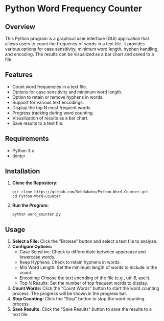 # Python Word Frequency Counter

## Overview
This Python program is a graphical user interface (GUI) application that allows users to count the frequency of words in a text file. It provides various options for case sensitivity, minimum word length, hyphen handling, and encoding. The results can be visualized as a bar chart and saved to a file.

## Features
- Count word frequencies in a text file.
- Options for case sensitivity and minimum word length.
- Option to retain or remove hyphens in words.
- Support for various text encodings.
- Display the top N most frequent words.
- Progress tracking during word counting.
- Visualization of results as a bar chart.
- Save results to a text file.

## Requirements
- Python 3.x
- tkinter

## Installation

1. **Clone the Repository:**
   ```
   git clone https://github.com/Sebdababo/Python-Word-Counter.git
   cd Python-Word-Counter
   ```

2. **Run the Program:**
   ```
   python word_counter.py
   ```

## Usage

1. **Select a File:** Click the "Browse" button and select a text file to analyze.
2. **Configure Options:**
   - Case Sensitive: Check to differentiate between uppercase and lowercase words.
   - Keep Hyphens: Check to retain hyphens in words.
   - Min Word Length: Set the minimum length of words to include in the count.
   - Encoding: Choose the text encoding of the file (e.g., utf-8, ascii).
   - Top N Results: Set the number of top frequent words to display.
3. **Count Words:** Click the "Count Words" button to start the word counting process. The progress will be shown in the progress bar.
4. **Stop Counting:** Click the "Stop" button to stop the word counting process.
5. **Save Results:** Click the "Save Results" button to save the results to a text file.
